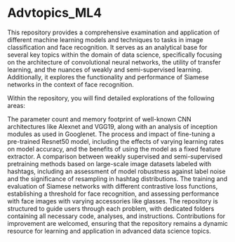 # Advtopics_ML4
This repository provides a comprehensive examination and application of different machine learning models and techniques to tasks in image classification and face recognition. It serves as an analytical base for several key topics within the domain of data science, specifically focusing on the architecture of convolutional neural networks, the utility of transfer learning, and the nuances of weakly and semi-supervised learning. Additionally, it explores the functionality and performance of Siamese networks in the context of face recognition.

Within the repository, you will find detailed explorations of the following areas:

The parameter count and memory footprint of well-known CNN architectures like Alexnet and VGG19, along with an analysis of inception modules as used in Googlenet.
The process and impact of fine-tuning a pre-trained Resnet50 model, including the effects of varying learning rates on model accuracy, and the benefits of using the model as a fixed feature extractor.
A comparison between weakly supervised and semi-supervised pretraining methods based on large-scale image datasets labeled with hashtags, including an assessment of model robustness against label noise and the significance of resampling in hashtag distributions.
The training and evaluation of Siamese networks with different contrastive loss functions, establishing a threshold for face recognition, and assessing performance with face images with varying accessories like glasses.
The repository is structured to guide users through each problem, with dedicated folders containing all necessary code, analyses, and instructions. Contributions for improvement are welcomed, ensuring that the repository remains a dynamic resource for learning and application in advanced data science topics.






